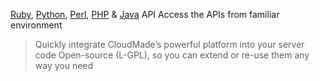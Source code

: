 [Ruby][], [Python][], [Perl][], [PHP][] & [Java][] API 
Access the APIs from familiar environment
>Quickly integrate CloudMade’s powerful platform into your server code
>Open-source (L-GPL), so you can extend or re-use them any way you need

[Ruby]: https://github.com/CloudMade/APIs/tree/master/Ruby%20API
[Python]: https://github.com/CloudMade/APIs/tree/master/Python%20API
[Perl]: https://github.com/CloudMade/APIs/tree/master/Perl%20API
[PHP]: https://github.com/CloudMade/APIs/tree/master/PHP%20API
[Java]: https://github.com/CloudMade/APIs/tree/master/Java%20API